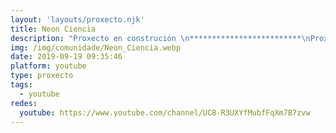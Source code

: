 ```yaml
---
layout: 'layouts/proxecto.njk'
title: Neon Ciencia
description: "Proxecto en construción \n*************************\nProxecto de divulgación científica \U0001F9EA\nFotos e vídeos de ciencia e tecnoloxía\nConferencias e obradoiros\n\nSíguenos en twitter e instagram: @neonciencia"
img: /img/comunidade/Neon_Ciencia.webp
date: 2019-09-19 09:35:46
platform: youtube
type: proxecto
tags:
  - youtube
redes:
  youtube: https://www.youtube.com/channel/UCB-R3UXYfMubfFqXm7B7zvw
---
```

